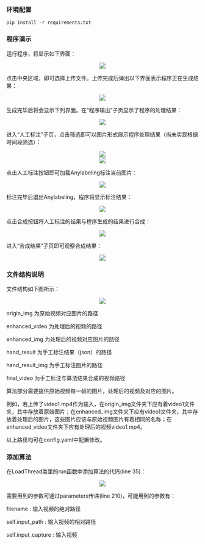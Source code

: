 ### 环境配置
    pip install -r requirements.txt

### 程序演示
运行程序，将显示如下界面：
<div style="text-align: center;">
<img src="readme_pics/Snipaste_2024-11-18_20-37-36.png">
</div>



点击中央区域，即可选择上传文件。上传完成后弹出以下界面表示程序正在生成结果：
<div style="text-align: center;">
<img src="readme_pics/Snipaste_2024-11-18_20-40-42.png">
</div>

生成完毕后将会显示下列界面。在“程序输出”子页显示了程序的处理结果：
<div style="text-align: center;">
<img src="readme_pics/Snipaste_2024-11-18_20-40-57.png">
</div>

进入“人工标注”子页，点击筛选即可以图片形式展示程序处理结果（尚未实现根据时间段筛选）：
<div style="text-align: center;">
<img src="readme_pics/Snipaste_2024-11-18_20-41-10.png">
</div>
<div style="text-align: center;">
<img src="readme_pics/Snipaste_2024-11-18_20-41-31.png">
</div>

点击人工标注按钮即可加载Anylabeling标注当前图片：
<div style="text-align: center;">
<img src="readme_pics/Snipaste_2024-11-18_20-42-43.png">
</div>

标注完毕后退出Anylabeling，程序将显示标注结果：
<div style="text-align: center;">
<img src="readme_pics/Snipaste_2024-11-18_20-43-44.png">
</div>

点击合成按钮将人工标注的结果与程序生成的结果进行合成：
<div style="text-align: center;">
<img src="readme_pics/Snipaste_2024-11-18_20-43-58.png">
</div>

进入“合成结果”子页即可观察合成结果：
<div style="text-align: center;">
<img src="readme_pics/Snipaste_2024-11-18_20-45-01.png">
</div>

### 文件结构说明
文件结构如下图所示：
<div style="text-align: center;">
<img src="readme_pics/Snipaste_2024-11-18_21-05-53.png">
</div>

origin_img 为原始视频对应图片的路径

enhanced_video 为处理后的视频的路径

enhanced_img 为处理后的视频对应图片的路径

hand_result 为手工标注结果（json）的路径

hand_result_img 为手工标注图片的路径

final_video 为手工标注与算法结果合成的视频路径

算法部分需要提供原始视频每一帧的图片，处理后的视频及对应的图片。

例如，若上传了video1.mp4作为输入，在origin_img文件夹下应有着video1文件夹，其中存放着原始图片；在enhanced_img文件夹下应有video1文件夹，其中存放着处理后的图片，这些图片应该与原始视频图片有着相同的名称；在enhanced_video文件夹下应有处理后的视频video1.mp4。

以上路径均可在config.yaml中配置修改。

### 添加算法
在LoadThread类里的run函数中添加算法的代码(line 35)：
<div style="text-align: center;">
<img src="readme_pics/Snipaste_2024-11-18_21-30-50.png">
</div>

需要用到的参数可通过parameters传递(line 210)，可能用到的参数有：

filename : 输入视频的绝对路径

self.input_path : 输入视频的相对路径

self.input_capture : 输入视频